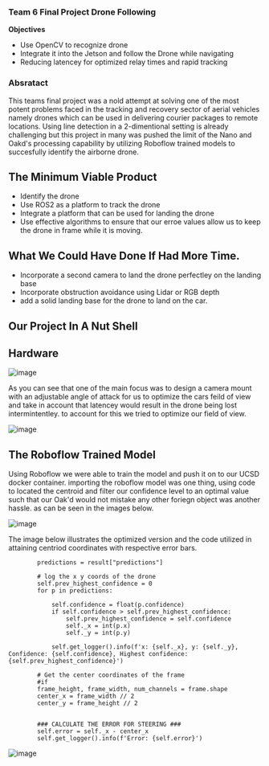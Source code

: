 ### Team 6 Final Project Drone Following

**Objectives**
- Use OpenCV to recognize drone
- Integrate it into the Jetson and follow the Drone while navigating
- Reducing latencey for optimized relay times and rapid tracking

### Absratact 
This teams final project was a nold attempt at solving one of the most potent problems faced in the tracking and recovery sector of aerial vehicles namely drones which can be used in delivering courier packages to remote locations. Using line detection in a 2-dimentional setting is already challenging but this project in many was pushed the limit of the Nano and Oakd's processing capability by utilizing Roboflow trained models to succesfully identify the airborne drone.

## The Minimum Viable Product
- Identify the drone
- Use ROS2 as a platform to track the drone
- Integrate a platform that can be used for landing the drone
- Use effective algorithms to ensure that our erroe values allow us to keep the drone in frame while it is moving.

## What We Could Have Done If Had More Time.
- Incorporate a second camera to land the drone perfectley on the landing base
- Incorporate obstruction avoidance using Lidar or RGB depth
- add a solid landing base for the drone to land on the car.
  

## Our Project In A Nut Shell






## Hardware 

 ![image](https://github.com/UCSD-ECEMAE-148/winter-2024-final-project-team-6/assets/164306890/d3f91601-d6c6-426f-b8aa-4733af1c4f2f)

As you can see that one of the main focus was to design a camera mount with an adjustable angle of attack for us to optimize the cars feild of view and take in account that latencey would result in the drone being lost intermintentley. to account for this we tried to optimize our field of view.

![image](https://github.com/UCSD-ECEMAE-148/winter-2024-final-project-team-6/assets/164306890/fec69d6d-94ca-4cc7-9c39-1b82783bdb7e)


## The Roboflow Trained Model


Using Roboflow we were able to train the model and push it on to our UCSD docker container.
importing the roboflow model was one thing, using code to located the centroid and filter our confidence level to an optimal value such that our Oak'd would not mistake any other foriegn object was another hassle. as can be seen in the images below.

![image](https://github.com/UCSD-ECEMAE-148/winter-2024-final-project-team-6/assets/164306890/ff7a4b40-3685-4689-8077-ad3f6151f678)

The image below illustrates the optimized version and the code utilized in attaining centriod coordinates with respective error bars.

            predictions = result["predictions"]

            # log the x y coords of the drone
            self.prev_highest_confidence = 0
            for p in predictions:
                
                self.confidence = float(p.confidence)
                if self.confidence > self.prev_highest_confidence:
                    self.prev_highest_confidence = self.confidence
                    self._x = int(p.x)
                    self._y = int(p.y)

                self.get_logger().info(f'x: {self._x}, y: {self._y}, Confidence: {self.confidence}, Highest confidence: {self.prev_highest_confidence}')

            # Get the center coordinates of the frame
            #if 
            frame_height, frame_width, num_channels = frame.shape
            center_x = frame_width // 2
            center_y = frame_height // 2


            ### CALCULATE THE ERROR FOR STEERING ###
            self.error = self._x - center_x
            self.get_logger().info(f'Error: {self.error}')

![image](https://github.com/UCSD-ECEMAE-148/winter-2024-final-project-team-6/assets/164306890/70571d1d-74ea-460e-8d60-10b07613816d)














